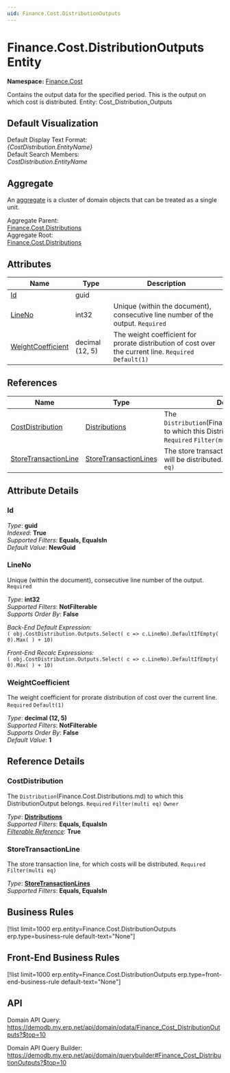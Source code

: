 ```yaml
---
uid: Finance.Cost.DistributionOutputs
---
```

# Finance.Cost.DistributionOutputs Entity

**Namespace:** [Finance.Cost](Finance.Cost.md)  

Contains the output data for the specified period. This is the output on which cost is distributed. Entity: Cost_Distribution_Outputs

## Default Visualization
Default Display Text Format:  
_{CostDistribution.EntityName}_  
Default Search Members:  
_CostDistribution.EntityName_  

## Aggregate
An [aggregate](https://docs.erp.net/tech/advanced/concepts/aggregates.html) is a cluster of domain objects that can be treated as a single unit.  

Aggregate Parent:  
[Finance.Cost.Distributions](Finance.Cost.Distributions.md)  
Aggregate Root:  
[Finance.Cost.Distributions](Finance.Cost.Distributions.md)  

## Attributes

| Name | Type | Description |
| ---- | ---- | --- |
| [Id](Finance.Cost.DistributionOutputs.md#id) | guid |  
| [LineNo](Finance.Cost.DistributionOutputs.md#lineno) | int32 | Unique (within the document), consecutive line number of the output. `Required` 
| [WeightCoefficient](Finance.Cost.DistributionOutputs.md#weightcoefficient) | decimal (12, 5) | The weight coefficient for prorate distribution of cost over the current line. `Required` `Default(1)` 

## References

| Name | Type | Description |
| ---- | ---- | --- |
| [CostDistribution](Finance.Cost.DistributionOutputs.md#costdistribution) | [Distributions](Finance.Cost.Distributions.md) | The `Distribution`(Finance.Cost.Distributions.md) to which this DistributionOutput belongs. `Required` `Filter(multi eq)` `Owner` |
| [StoreTransactionLine](Finance.Cost.DistributionOutputs.md#storetransactionline) | [StoreTransactionLines](Logistics.Inventory.StoreTransactionLines.md) | The store transaction line, for which costs will be distributed. `Required` `Filter(multi eq)` |


## Attribute Details

### Id

_Type_: **guid**  
_Indexed_: **True**  
_Supported Filters_: **Equals, EqualsIn**  
_Default Value_: **NewGuid**  

### LineNo

Unique (within the document), consecutive line number of the output. `Required`

_Type_: **int32**  
_Supported Filters_: **NotFilterable**  
_Supports Order By_: **False**  

_Back-End Default Expression:_  
`( obj.CostDistribution.Outputs.Select( c => c.LineNo).DefaultIfEmpty( 0).Max( ) + 10)`

_Front-End Recalc Expressions:_  
`( obj.CostDistribution.Outputs.Select( c => c.LineNo).DefaultIfEmpty( 0).Max( ) + 10)`
### WeightCoefficient

The weight coefficient for prorate distribution of cost over the current line. `Required` `Default(1)`

_Type_: **decimal (12, 5)**  
_Supported Filters_: **NotFilterable**  
_Supports Order By_: **False**  
_Default Value_: **1**  


## Reference Details

### CostDistribution

The `Distribution`(Finance.Cost.Distributions.md) to which this DistributionOutput belongs. `Required` `Filter(multi eq)` `Owner`

_Type_: **[Distributions](Finance.Cost.Distributions.md)**  
_Supported Filters_: **Equals, EqualsIn**  
_[Filterable Reference](https://docs.erp.net/dev/domain-api/filterable-references.html)_: **True**  

### StoreTransactionLine

The store transaction line, for which costs will be distributed. `Required` `Filter(multi eq)`

_Type_: **[StoreTransactionLines](Logistics.Inventory.StoreTransactionLines.md)**  
_Supported Filters_: **Equals, EqualsIn**  



## Business Rules

[!list limit=1000 erp.entity=Finance.Cost.DistributionOutputs erp.type=business-rule default-text="None"]

## Front-End Business Rules

[!list limit=1000 erp.entity=Finance.Cost.DistributionOutputs erp.type=front-end-business-rule default-text="None"]

## API

Domain API Query:
<https://demodb.my.erp.net/api/domain/odata/Finance_Cost_DistributionOutputs?$top=10>

Domain API Query Builder:
<https://demodb.my.erp.net/api/domain/querybuilder#Finance_Cost_DistributionOutputs?$top=10>

